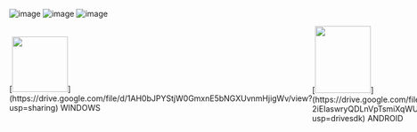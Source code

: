 ![image](https://github.com/GDKAYKY/The-Iron-Curtain/assets/108950475/ac79607f-548b-4538-8673-169b7767282f)
![image](https://github.com/GDKAYKY/The-Iron-Curtain/assets/108950475/cff53bd6-9b9c-4a95-b894-20cbeade7aa2)
![image](https://github.com/GDKAYKY/The-Iron-Curtain/assets/108950475/d80ae238-7343-40bf-8200-e27d2eece330)



<div style="display: flex; align-items: center; justify-content: space-between;">

  <div style="flex: 1;">
    [<img src="https://github.com/GDKAYKY/The-Iron-Curtain/assets/108950475/ff31f26e-7f12-4072-9ba5-230a7a9ebd3e" width="100" height="100">](https://drive.google.com/file/d/1AH0bJPYStjW0GmxnE5bNGXUvnmHjigWv/view?usp=sharing) WINDOWS
  </div>

  <div style="flex: 1;">
    [<img src="https://github.com/GDKAYKY/The-Iron-Curtain/assets/108950475/6a5314ca-b2e7-4d66-b9fc-83ed2d2c3fc8" width="100" height="120.92">](https://drive.google.com/file/d/1-2iEIaswryQDLnVpTsmiXqWURbUDLfeZ/view?usp=drivesdk) ANDROID
  </div>

</div>
